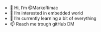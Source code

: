 - 👋 Hi, I’m @MarkoRimac
- 👀 I’m interested in embedded world
- 🌱 I’m currently learning a bit of everything
- 📫 Reach me trough gitHub DM

<!---
MarkoRimac/MarkoRimac is a ✨ special ✨ repository because its `README.md` (this file) appears on your GitHub profile.
You can click the Preview link to take a look at your changes.
--->
